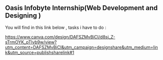 ## Oasis Infobyte Internship(Web Development and Designing )
You will find in this link below , tasks i have to do :


https://www.canva.com/design/DAFSZMvBiCI/d8sj_Z-sTrmOYK_pTlvb9w/view?utm_content=DAFSZMvBiCI&utm_campaign=designshare&utm_medium=link&utm_source=publishsharelink#1
